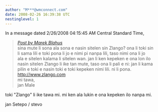 ```yaml
---
author: "M***@wmconnect.com"
date: 2008-02-26 16:39:38 UTC
nestinglevel: 1
---
```

In a message dated 2/26/2008 04:15:45 AM Central Standard Time,  

> [_Post by Marek Blahus_](/iw4Df06M/zlango#post1)  
> sina mute li sona ala sona e nasin sitelen sin Zlango? ona li toki sin  
> li sama lili e toki pona li jo e nimi pi nanpa lili, taso nimi ona li jo  
> ala e sitelen kalama li sitelen wan. jan li ken kepeken e ona lon ilo  
> nasin sitelen Zlango li ike tan mute, taso ona li pali e ni: jan li kama  
> pilin e toki e nasin toki e toki kepeken nimi lili. ni li pona.  
> http://www.zlango.com  
> mi tawa,  
> jan Male  
> 

toki "Zlango" li ike tawa mi. mi ken ala lukin e ona kepeken ilo nanpa mi.  
  
jan Setepo / stevo </HTML>